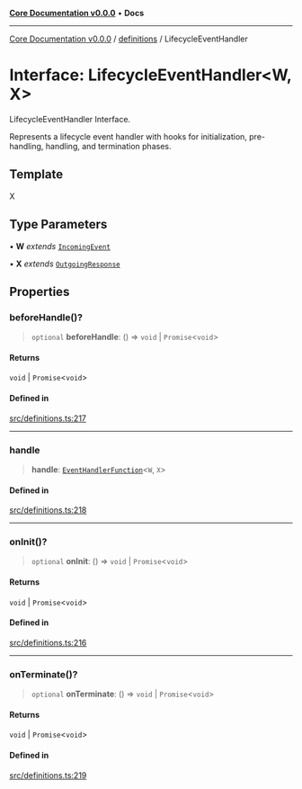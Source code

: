 [**Core Documentation v0.0.0**](../../README.md) • **Docs**

***

[Core Documentation v0.0.0](../../modules.md) / [definitions](../README.md) / LifecycleEventHandler

# Interface: LifecycleEventHandler\<W, X\>

LifecycleEventHandler Interface.

Represents a lifecycle event handler with hooks for initialization, pre-handling, handling, and termination phases.

## Template

X

## Type Parameters

• **W** *extends* [`IncomingEvent`](../../events/IncomingEvent/classes/IncomingEvent.md)

• **X** *extends* [`OutgoingResponse`](../../events/OutgoingResponse/classes/OutgoingResponse.md)

## Properties

### beforeHandle()?

> `optional` **beforeHandle**: () => `void` \| `Promise`\<`void`\>

#### Returns

`void` \| `Promise`\<`void`\>

#### Defined in

[src/definitions.ts:217](https://github.com/stonemjs/core/blob/65be5a9387baf469de681455799e33a2688aa3c9/src/definitions.ts#L217)

***

### handle

> **handle**: [`EventHandlerFunction`](../type-aliases/EventHandlerFunction.md)\<`W`, `X`\>

#### Defined in

[src/definitions.ts:218](https://github.com/stonemjs/core/blob/65be5a9387baf469de681455799e33a2688aa3c9/src/definitions.ts#L218)

***

### onInit()?

> `optional` **onInit**: () => `void` \| `Promise`\<`void`\>

#### Returns

`void` \| `Promise`\<`void`\>

#### Defined in

[src/definitions.ts:216](https://github.com/stonemjs/core/blob/65be5a9387baf469de681455799e33a2688aa3c9/src/definitions.ts#L216)

***

### onTerminate()?

> `optional` **onTerminate**: () => `void` \| `Promise`\<`void`\>

#### Returns

`void` \| `Promise`\<`void`\>

#### Defined in

[src/definitions.ts:219](https://github.com/stonemjs/core/blob/65be5a9387baf469de681455799e33a2688aa3c9/src/definitions.ts#L219)
